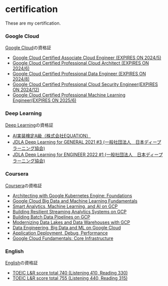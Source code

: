 # certification
These are my certification.

### Google Cloud
[Google Cloud](https://github.com/seiji1997/certification/tree/master/Google%20Cloud)の資格証
- [Google Cloud Certified Associate Cloud Engineer (EXPIRES ON 2024/5)](https://www.credential.net/69b523ee-b88b-452f-be3d-c3eee294740e)
- [Google Cloud Certified Professional Cloud Architect (EXPIRES ON 2024/6)](https://www.credential.net/88c3139a-02a4-4fa6-ae53-944bc543ef66?key=bf71052df62f823ee927b58b8566900bef5795cc498311343a038b1b9580914d)
- [Google Cloud Certified Professional Data Engineer (EXPIRES ON 2024/8)](https://www.credential.net/136da6fb-cf74-4bda-a834-3ec4bc7cd5d0)
- [Google Cloud Certified Professional Cloud Security Engineer(EXPIRES ON 2024/12)](https://google.accredible.com/52675084-7955-49f8-a506-146dc821f329)
- [Google Cloud Certified Professional Machine Learning Engineer(EXPIRES ON 2025/6)](https://google.accredible.com/31c68246-7a34-48c9-93d6-50ac6d454108)

### Deep Learning
[Deep Learning](https://github.com/seiji1997/certification/tree/master/Deep%20Learning)の資格証
- [AI実装検定A級（株式会社EQUATION）](https://github.com/seiji1997/certification/blob/master/Deep%20Learning/AI%E5%AE%9F%E8%A3%85%E6%A4%9C%E5%AE%9AA%E7%B4%9A%E5%90%88%E6%A0%BC%E8%A8%BC.pdf)
- [JDLA Deep Learning for GENERAL 2021 #3
 (一般社団法人　日本ディープラーニング協会)](https://www.openbadge-global.com/ns/portal/openbadge/public/assertions/detail/RnpqUDZwU1EwRm5STC8rd1FUMlV5UT09)
- [JDLA Deep Learning for ENGINEER 2022 #1
 (一般社団法人　日本ディープラーニング協会)](https://www.openbadge-global.com/ns/portal/openbadge/public/assertions/detail/OVd1eFE4OGRNYmc1alkyRXJnNDNvQT09)

### Coursera
[Coursera](https://github.com/seiji1997/certification/tree/master/Coursera)の資格証
- [Architecting with Google Kubernetes Engine: Foundations](https://www.coursera.org/account/accomplishments/verify/L7F7E7GALDXE)
- [Google Cloud Big Data and Machine Learning Fundamentals](https://www.coursera.org/account/accomplishments/verify/HLZYDN3ST9FE)
- [Smart Analytics, Machine Learning, and AI on GCP](https://www.coursera.org/account/accomplishments/verify/23YW9ZGRPCZS)
- [Building Resilient Streaming Analytics Systems on GCP](https://www.coursera.org/account/accomplishments/verify/F8CGP58U7BL9)
- [Building Batch Data Pipelines on GCP](https://www.coursera.org/account/accomplishments/verify/MA8FQ6HNH6LF)
- [Modernizing Data Lakes and Data Warehouses with GCP](https://www.coursera.org/account/accomplishments/verify/RQQ32B9PV5QX)
- [Data Engineering, Big Data and ML on Google Cloud](https://www.coursera.org/account/accomplishments/specialization/PVLF2RH6GG94)
- [Application Deployment, Debug, Performance](https://www.coursera.org/account/accomplishments/verify/ZWY2X8EULHNL)
- [Google Cloud Fundamentals: Core Infrastructure](https://www.coursera.org/account/accomplishments/verify/YQ7GYB23UKC6)

### English
[English](https://github.com/seiji1997/certification/tree/master/English)の資格証
- [TOEIC L&R score total 740 (Listening 410, Reading 330)](https://iibc.cloudcerts.jp/viewer/cert/5aJemlWBgNAqgu68NgOA5VmIbVAVQ8JRrQM49xdEmllNACG0qjyox79tZgYwv5Jw)
- [TOEIC L&R score total 755 (Listening 440, Reading 315)](https://iibc.cloudcerts.jp/viewer/cert/5aJemlWBgNAqgu68NgOA5VmIbVAVQ8JROpNvnZbjvWX3hqQXrO5de7iGOzAXQ9pl)

